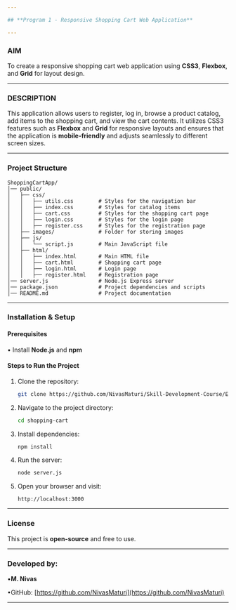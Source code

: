 ```yaml
---

## **Program 1 - Responsive Shopping Cart Web Application** 

---
```


### **AIM**

To create a responsive shopping cart web application using **CSS3**, **Flexbox**, and **Grid** for layout design.

---

### **DESCRIPTION**

This application allows users to register, log in, browse a product catalog, add items to the shopping cart, and view the cart contents. It utilizes CSS3 features such as **Flexbox** and **Grid** for responsive layouts and ensures that the application is **mobile-friendly** and adjusts seamlessly to different screen sizes.

---

### **Project Structure**

```
ShoppingCartApp/
│── public/
│   ├── css/
│   │   ├── utils.css        # Styles for the navigation bar
│   │   ├── index.css        # Styles for catalog items
│   │   ├── cart.css         # Styles for the shopping cart page
│   │   ├── login.css        # Styles for the login page
│   │   ├── register.css     # Styles for the registration page
│   ├── images/              # Folder for storing images
│   ├── js/
│   │   └── script.js        # Main JavaScript file
│   ├── html/
│   │   ├── index.html       # Main HTML file
│   │   ├── cart.html        # Shopping cart page
│   │   ├── login.html       # Login page
│   │   ├── register.html    # Registration page
│── server.js                # Node.js Express server
│── package.json             # Project dependencies and scripts
│── README.md                # Project documentation
```

---

### **Installation & Setup**

#### **Prerequisites**

• Install **Node.js** and **npm**

#### **Steps to Run the Project**

1. Clone the repository:

   ```bash
   git clone https://github.com/NivasMaturi/Skill-Development-Course/Experiment-01_Shopping-cart-app_CSS/Shopping-cart-app.git
   ```
2. Navigate to the project directory:

   ```bash
   cd shopping-cart
   ```
3. Install dependencies:

   ```bash
   npm install
   ```
4. Run the server:

   ```bash
   node server.js
   ```
5. Open your browser and visit:

   ```
   http://localhost:3000
   ```

---

### **License**

This project is **open-source** and free to use.

---

### **Developed by:**

•**M. Nivas**

•GitHub: [https://github.com/NivasMaturi](https://github.com/NivasMaturi)

---

